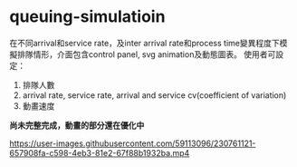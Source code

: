 # queuing-simulatioin
在不同arrival和service rate，及inter arrival rate和process time變異程度下模擬排隊情形，介面包含control panel, svg animation及動態圖表。
使用者可設定：
1. 排隊人數
2. arrival rate, service rate, arrival and service cv(coefficient of variation)
3. 動畫速度

**尚未完整完成，動畫的部分還在優化中**


https://user-images.githubusercontent.com/59113096/230761121-657908fa-c598-4eb3-81e2-67f88b1932ba.mp4

